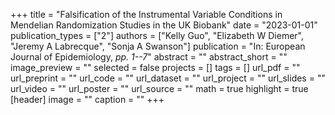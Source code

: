 +++
title = "Falsification of the Instrumental Variable Conditions in Mendelian Randomization Studies in the UK Biobank"
date = "2023-01-01"
publication_types = ["2"]
authors = ["Kelly Guo", "Elizabeth W Diemer", "Jeremy A Labrecque", "Sonja A Swanson"]
publication = "In: European Journal of Epidemiology, _pp. 1--7_"
abstract = ""
abstract_short = ""
image_preview = ""
selected = false
projects = []
tags = []
url_pdf = ""
url_preprint = ""
url_code = ""
url_dataset = ""
url_project = ""
url_slides = ""
url_video = ""
url_poster = ""
url_source = ""
math = true
highlight = true
[header]
image = ""
caption = ""
+++
